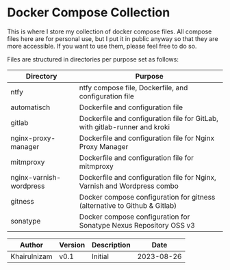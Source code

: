 # Docker Compose Collection

This is where I store my collection of docker compose files. All compose files here are for personal use, but I put it in public anyway so that they are more accessible. If you want to use them, please feel free to do so. 

Files are structured in directories per purpose set as follows:

| Directory    | Purpose  |
|--------------|----------|
| ntfy          | ntfy compose file, Dockerfile, and configuration file  |
| automatisch  | Dockerfile and configuration file          |
| gitlab        | Dockerfile and configuration file for GitLab, with gitlab-runner and kroki          |
| nginx-proxy-manager | Dockerfile and configuration file for Nginx Proxy Manager          |
| mitmproxy     | Dockerfile and configuration file for mitmproxy          |
| nginx-varnish-wordpress | Dockerfile and configuration file for Nginx, Varnish and Wordpress combo          |
| gitness  | Docker compose configuration for gitness (alternative to Github & Gitlab)  |
| sonatype | Docker compose configuration for Sonatype Nexus Repository OSS v3 |



| Author       | Version  | Description | Date         |
|--------------|----------|-------------|--------------|
| Khairulnizam | v0.1     | Initial     | 2023-08-26   |
